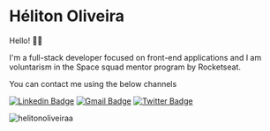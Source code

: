 # **Héliton Oliveira** 




Hello! 👋🏾

I'm a full-stack developer focused on front-end applications and I am voluntarism in the Space squad mentor program by Rocketseat.<br /> 

You can contact me using the below channels

[![Linkedin Badge](https://img.shields.io/badge/-Héliton%20Oliveira-blue?style=flat-square&logo=Linkedin&logoColor=white&link=https://www.linkedin.com/in/helitonoliveira)](https://www.linkedin.com/in/helitonoliveira/)
[![Gmail Badge](https://img.shields.io/badge/-heliton.oliveira88@gmail.com-c14438?style=flat-square&logo=Gmail&logoColor=white&link=mailto:heliton.oliveira88@gmail.com)](mailto:heliton.oliveira88@gmail.com)
[![Twitter Badge](https://img.shields.io/badge/-@helitonoliveir-1ca0f1?style=flat-square&labelColor=1ca0f1&logo=twitter&logoColor=white&link=https://twitter.com/hoss_dev)](https://twitter.com/helitonoliveir) 

 
<!-- ![HTML Badge](https://img.shields.io/badge/-HTML-orange)
![CSS Badge](https://img.shields.io/badge/-CSS-blue)
![JavaScript Badge](https://img.shields.io/badge/-JavaScript-yellow)
![ReactJS Badge](https://img.shields.io/badge/-ReactJS-blue)
![React Native Badge](https://img.shields.io/badge/-React%20Native-purple)
![NodeJS Badge](https://img.shields.io/badge/-Node.js-green) 
![Redux Badge](https://img.shields.io/badge/-Redux-purple)
![TypeScript Badge](https://img.shields.io/badge/-TypeScript-blue) -->

<p> <img src="https://github-readme-stats.vercel.app/api?username=helitonoliveiraa&show_icons=true&theme=radical" alt="helitonoliveiraa" /> </p>


<!--
**heliton1988/heliton1988** is a ✨ _special_ ✨ repository because its `README.md` (this file) appears on your GitHub profile.

Here are some ideas to get you started:

- 🔭 I’m currently working on ...
- 🌱 I’m currently learning ...
- 👯 I’m looking to collaborate on ...
- 🤔 I’m looking for help with ...
- 💬 Ask me about ...
- 📫 How to reach me: ...
- 😄 Pronouns: ...
- ⚡ Fun fact: ...
-->

